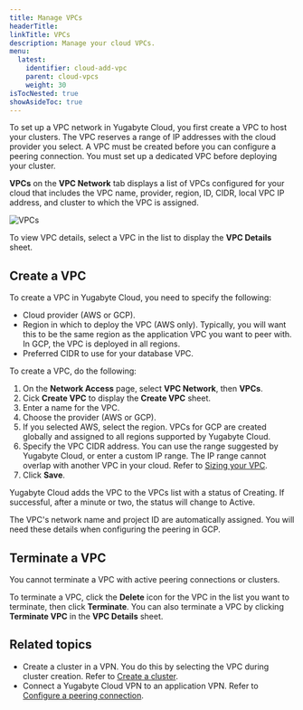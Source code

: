 ```yaml
---
title: Manage VPCs
headerTitle: 
linkTitle: VPCs
description: Manage your cloud VPCs.
menu:
  latest:
    identifier: cloud-add-vpc
    parent: cloud-vpcs
    weight: 30
isTocNested: true
showAsideToc: true
---
```


To set up a VPC network in Yugabyte Cloud, you first create a VPC to host your clusters. The VPC reserves a range of IP addresses with the cloud provider you select. A VPC must be created before you can configure a peering connection. You must set up a dedicated VPC before deploying your cluster.

**VPCs** on the **VPC Network** tab displays a list of VPCs configured for your cloud that includes the VPC name, provider, region, ID, CIDR, local VPC IP address, and cluster to which the VPC is assigned.

![VPCs](/images/yb-cloud/cloud-vpc.png)

To view VPC details, select a VPC in the list to display the **VPC Details** sheet.

## Create a VPC

To create a VPC in Yugabyte Cloud, you need to specify the following:

- Cloud provider (AWS or GCP).
- Region in which to deploy the VPC (AWS only). Typically, you will want this to be the same region as the application VPC you want to peer with. In GCP, the VPC is deployed in all regions.
- Preferred CIDR to use for your database VPC.

To create a VPC, do the following:

1. On the **Network Access** page, select **VPC Network**, then **VPCs**.
1. Cick **Create VPC** to display the **Create VPC** sheet.
1. Enter a name for the VPC.
1. Choose the provider (AWS or GCP).
1. If you selected AWS, select the region. VPCs for GCP are created globally and assigned to all regions supported by Yugabyte Cloud.
1. Specify the VPC CIDR address. You can use the range suggested by Yugabyte Cloud, or enter a custom IP range. The IP range cannot overlap with another VPC in your cloud. Refer to [Sizing your VPC](../cloud-vpc-intro/#sizing-your-vpc/).
1. Click **Save**.

Yugabyte Cloud adds the VPC to the VPCs list with a status of Creating. If successful, after a minute or two, the status will change to Active.

The VPC's network name and project ID are automatically assigned. You will need these details when configuring the peering in GCP.

## Terminate a VPC

You cannot terminate a VPC with active peering connections or clusters.

To terminate a VPC, click the **Delete** icon for the VPC in the list you want to terminate, then click **Terminate**. You can also terminate a VPC by clicking **Terminate VPC** in the **VPC Details** sheet.

## Related topics

- Create a cluster in a VPN. You do this by selecting the VPC during cluster creation. Refer to [Create a cluster](../../../cloud-basics/create-clusters).
- Connect a Yugabyte Cloud VPN to an application VPN. Refer to [Configure a peering connection](../cloud-add-peering/#configure-a-peering-connection).
